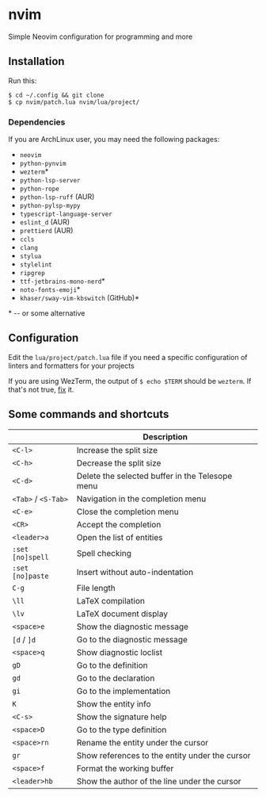 # nvim

Simple Neovim configuration for programming and more

## Installation

Run this:

```
$ cd ~/.config && git clone
$ cp nvim/patch.lua nvim/lua/project/
```

### Dependencies

If you are ArchLinux user, you may need the following packages:

- `neovim`
- `python-pynvim`
- `wezterm`\*
- `python-lsp-server`
- `python-rope`
- `python-lsp-ruff` (AUR)
- `python-pylsp-mypy`
- `typescript-language-server`
- `eslint_d` (AUR)
- `prettierd` (AUR)
- `ccls`
- `clang`
- `stylua`
- `stylelint`
- `ripgrep`
- `ttf-jetbrains-mono-nerd`\*
- `noto-fonts-emoji`\*
- `khaser/sway-vim-kbswitch` (GitHub)\*

\* -- or some alternative

## Configuration

Edit the `lua/project/patch.lua` file if you need a specific configuration of
linters and formatters for your projects

If you are using WezTerm, the output of `$ echo $TERM` should be `wezterm`. If
that's not true, [fix](https://wezfurlong.org/wezterm/config/lua/config/term.html)
it.

## Some commands and shortcuts

|                     | Description                                     |
| ------------------- | ----------------------------------------------- |
| `<C-l>`             | Increase the split size                         |
| `<C-h>`             | Decrease the split size                         |
| `<C-d>`             | Delete the selected buffer in the Telesope menu |
| `<Tab>` / `<S-Tab>` | Navigation in the completion menu               |
| `<C-e>`             | Close the completion menu                       |
| `<CR>`              | Accept the completion                           |
| `<leader>a`         | Open the list of entities                       |
| `:set [no]spell`    | Spell checking                                  |
| `:set [no]paste`    | Insert without auto-indentation                 |
| `C-g`               | File length                                     |
| `\ll`               | LaTeX compilation                               |
| `\lv`               | LaTeX document display                          |
| `<space>e`          | Show the diagnostic message                     |
| `[d` / `]d`         | Go to the diagnostic message                    |
| `<space>q`          | Show diagnostic loclist                         |
| `gD`                | Go to the definition                            |
| `gd`                | Go to the declaration                           |
| `gi`                | Go to the implementation                        |
| `K`                 | Show the entity info                            |
| `<C-s>`             | Show the signature help                         |
| `<space>D`          | Go to the type definition                       |
| `<space>rn`         | Rename the entity under the cursor              |
| `gr`                | Show references to the entity under the cursor  |
| `<space>f`          | Format the working buffer                       |
| `<leader>hb`        | Show the author of the line under the cursor    |

